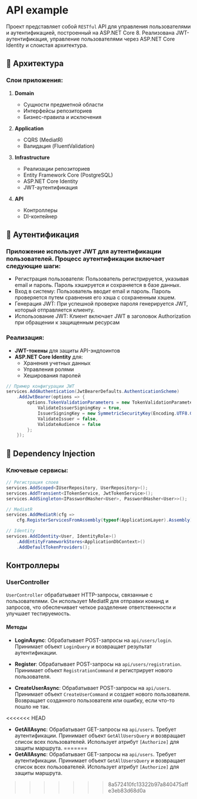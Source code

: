 # API example

Проект представляет собой `RESTful` API для управления пользователями и аутентификацией, построенный на ASP.NET Core 8. Реализована JWT-аутентификация, управление пользователями через ASP.NET Core Identity и слоистая архитектура.

## 🧅 Архитектура

### Слои приложения:
1. **Domain**  
   - Сущности предметной области
   - Интерфейсы репозиториев
   - Бизнес-правила и исключения

2. **Application**  
   - CQRS (MediatR)
   - Валидация (FluentValidation)

3. **Infrastructure**  
   - Реализации репозиториев
   - Entity Framework Core (PostgreSQL)
   - ASP.NET Core Identity
   - JWT-аутентификация

4. **API**  
   - Контроллеры
   - DI-контейнер

## 🔐 Аутентификация
### Приложение использует JWT для аутентификации пользователей. Процесс аутентификации включает следующие шаги:
   - Регистрация пользователя: Пользователь регистрируется, указывая email и пароль. Пароль хэшируется и сохраняется в базе данных.
   - Вход в систему: Пользователь вводит email и пароль. Пароль проверяется путем сравнения его хэша с сохраненным хэшем.
   - Генерация JWT: При успешной проверке пароля генерируется JWT, который отправляется клиенту.
   - Использование JWT: Клиент включает JWT в заголовок Authorization при обращении к защищенным ресурсам
 
### Реализация:
- **JWT-токены** для защиты API-эндпоинтов
- **ASP.NET Core Identity** для:
  - Хранения учетных данных
  - Управления ролями
  - Хеширования паролей

```csharp
// Пример конфигурации JWT
services.AddAuthentication(JwtBearerDefaults.AuthenticationScheme)
    .AddJwtBearer(options => {
        options.TokenValidationParameters = new TokenValidationParameters {
            ValidateIssuerSigningKey = true,
            IssuerSigningKey = new SymmetricSecurityKey(Encoding.UTF8.GetBytes(config["Jwt:Key"])),
            ValidateIssuer = false,
            ValidateAudience = false
        };
    });
```

  
## 💉 Dependency Injection
### Ключевые сервисы:

```csharp
// Регистрация слоев
services.AddScoped<IUserRepository, UserRepository>();
services.AddTransient<ITokenService, JwtTokenService>();
services.AddSingleton<IPasswordHasher<User>, PasswordHasher<User>>();

// MediatR
services.AddMediatR(cfg => 
    cfg.RegisterServicesFromAssembly(typeof(ApplicationLayer).Assembly));

// Identity
services.AddIdentity<User, IdentityRole>()
    .AddEntityFrameworkStores<ApplicationDbContext>()
    .AddDefaultTokenProviders();
```

## Контроллеры

### UserController

`UserController` обрабатывает HTTP-запросы, связанные с пользователями. Он использует MediatR для отправки команд и запросов, что обеспечивает четкое разделение ответственности и улучшает тестируемость.

#### Методы

- **LoginAsync**: Обрабатывает POST-запросы на `api/users/login`. Принимает объект `LoginQuery` и возвращает результат аутентификации.

- **Register**: Обрабатывает POST-запросы на `api/users/registration`. Принимает объект `RegistrationCommand` и регистрирует нового пользователя.

- **CreateUserAsync**: Обрабатывает POST-запросы на `api/users`. Принимает объект `CreateUserCommand` и создает нового пользователя. Возвращает созданного пользователя или ошибку, если что-то пошло не так.

<<<<<<< HEAD
- **GetAllAsync**: Обрабатывает GET-запросы на `api/users`. Требует аутентификации. Принимает объект `GetAllUsersQuery` и возвращает список всех пользователей. Использует атрибут `[Authorize]` для защиты маршрута.
=======
- **GetAllAsync**: Обрабатывает GET-запросы на `api/users`. Требует аутентификации. Принимает объект `GetAllUsersQuery` и возвращает список всех пользователей. Использует атрибут `[Authorize]` для защиты маршрута.
>>>>>>> 8a572410fc13322b97a840475affe3eb83d68d0a
